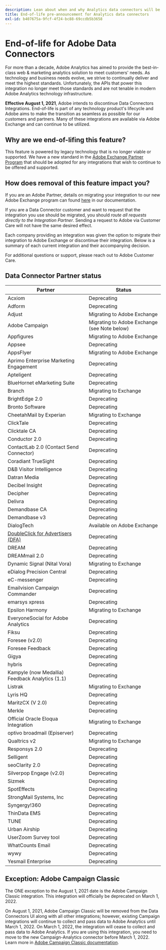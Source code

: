 ```yaml
---
description: Lean about when and why Analytics data connectors will be end-of-lifed.
title: End-of-life pre-announcement for Analytics data connectors
exl-id: b407675a-9fcf-4f24-bc88-69ccdb5b3658
---
```

# End-of-life for Adobe Data Connectors

For more than a decade, Adobe Analytics has aimed to provide the best-in-class web & marketing analytics solution to meet customers' needs. As technology and business needs evolve, we strive to continually deliver and meet the highest standards.  Unfortunately, the APIs that power this integration no longer meet those standards and are not tenable in modern Adobe Analytics technology infrastructure.

**Effective August 1, 2021**, Adobe intends to discontinue Data Connectors Integrations. End-of-life is part of any technology product's lifecycle and Adobe aims to make the transition as seamless as possible for our customers and partners. Many of these integrations are available via Adobe Exchange and can continue to be utilized.  

## Why are we end-of-lifing this feature?

This feature is powered by legacy technology that is no longer viable or supported. We have a new standard in the [Adobe Exchange Partner Program](https://partners.adobe.com/exchangeprogram/experiencecloud) that should be adopted for any integrations that wish to continue to be offered and supported. 

## How does removal of this feature impact you?

If you are an Adobe Partner, details on migrating your integration to our new Adobe Exchange program can found [here](https://adobeexchangeec.zendesk.com/hc/en-us/articles/360003867071-Adobe-Analytics-Integration-Tools) in our documentation.  

If you are a Data Connector customer and want to request that the integration you use should be migrated, you should *route all requests directly to the Integration Partner*. Sending a request to Adobe via Customer Care will not have the same desired effect.

Each company providing an integration was given the option to migrate their integration to Adobe Exchange or discontinue their integration. Below is a summary of each current integration and their accompanying decision.

For additional questions or support, please reach out to Adobe Customer Care.

## Data Connector Partner status

| Partner | Status |
| --- | --- |
| Acxiom | Deprecating |
| Adform | Deprecating |
| Adjust | Migrating to Adobe Exchange |
| Adobe Campaign | Migrating to Adobe Exchange (see Note below) |
| Appfigures | Migrating to Adobe Exchange |
| Appsee | Deprecating |
| AppsFlyer | Migrating to Adobe Exchange | 
| Aprimo Enterprise Marketing Engagement | Deprecating |
| Apteligent | Deprecating| 
| BlueHornet eMarketing Suite | Deprecating | 
| Branch | Migrating to Exchange |
| BrightEdge 2.0 | Deprecating |
| Bronto Software | Deprecating| 
| CheetahMail by Experian | Migrating to Exchange |
| ClickTale | Deprecating |
| Clicktale CA | Deprecating |
| Conductor 2.0 | Deprecating |
| ContactLab 2.0 (Contact Send Connector) | Deprecating |
| Coradiant TrueSight | Deprecating |
| D&B Visitor Intelligence | Deprecating |
| Datran Media | Deprecating |
| Decibel Insight | Deprecating |
| Decipher | Deprecating |
| Delivra | Deprecating |
| Demandbase CA | Deprecating |
| Demandbase v3 | Deprecating |
| DialogTech | Available on Adobe Exchange |
| [DoubleClick for Advertisers (DFA)](/help/import/data-connectors/dfa-data-connector-analytics/dfa-eol.md) | Deprecating |
| DREAM | Deprecating |
| DREAMmail 2.0 | Deprecating | 
| Dynamic Signal (Nital Vora) | Migrating to Exchange |
| eDialog Precision Central | Deprecating |
| eC-messenger | Deprecating |
| Emailvision Campaign Commander | Deprecating |
| emarsys xpress | Deprecating |
| Epsilon Harmony | Migrating to Exchange |
| EveryoneSocial for Adobe Analytics | Deprecating |
| Fiksu | Deprecating |
| Foresee (v2.0) | Deprecating |
| Foresee Feedback | Deprecating |
| Gigya | Deprecating |
| hybris | Deprecating |
| Kampyle (now Medallia) Feedback Analytics (1.1) | Deprecating |
| Listrak | Migrating to Exchange |
| Lyris HQ | Deprecating |
| MaritzCX (V 2.0) | Deprecating |
| Merkle | Deprecating |
| Official Oracle Eloqua Integration | Migrating to Exchange |
| optivo broadmail (Episerver) | Deprecating |
| Qualtrics v2 | Migrating to Exchange |
| Responsys 2.0 | Deprecating |
| Selligent | Deprecating |
| seoClarity 2.0 | Deprecating |
| Silverpop Engage (v2.0) | Deprecating |
| Sizmek | Deprecating |
| SpotEffects | Deprecating |
| StrongMail Systems, Inc | Deprecating |
| Syngergy!360 | Deprecating |
| ThinData EMS | Deprecating |
| TUNE | Deprecating |
| Urban Airship | Deprecating |
| UserZoom Survey tool | Deprecating |
| WhatCounts Email | Deprecating |
| wywy | Deprecating |
| Yesmail Enterprise | Deprecating |

## Exception: Adobe Campaign Classic

The ONE exception to the August 1, 2021 date is the Adobe Campaign Classic integration. This integration will officially be deprecated on March 1, 2022. 

On August 1, 2021, Adobe Campaign Classic will be removed from the Data Connectors UI along with all other integrations; however, existing Campaign integrations will continue to collect and pass data to Adobe Analytics until March 1, 2022. On March 1, 2022, the integration will cease to collect and pass data to Adobe Analytics. If you are using this integration, you need to move to the new Campaign-Analytics connector before March 1, 2022. Learn more in [Adobe Campaign Classic documentation](https://experienceleague.adobe.com/docs/campaign-classic/using/release-notes/aa-connector-migration.html).
